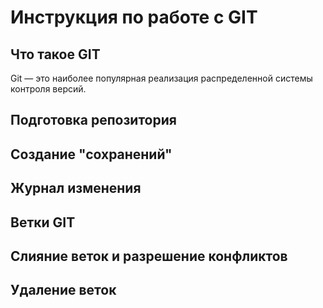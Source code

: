 # Инструкция по работе с GIT

## Что такое GIT
Git — это наиболее популярная реализация распределенной системы контроля версий. 

## Подготовка репозитория

## Создание "сохранений"

## Журнал изменения

## Ветки GIT

## Слияние веток и разрешение конфликтов

## Удаление веток